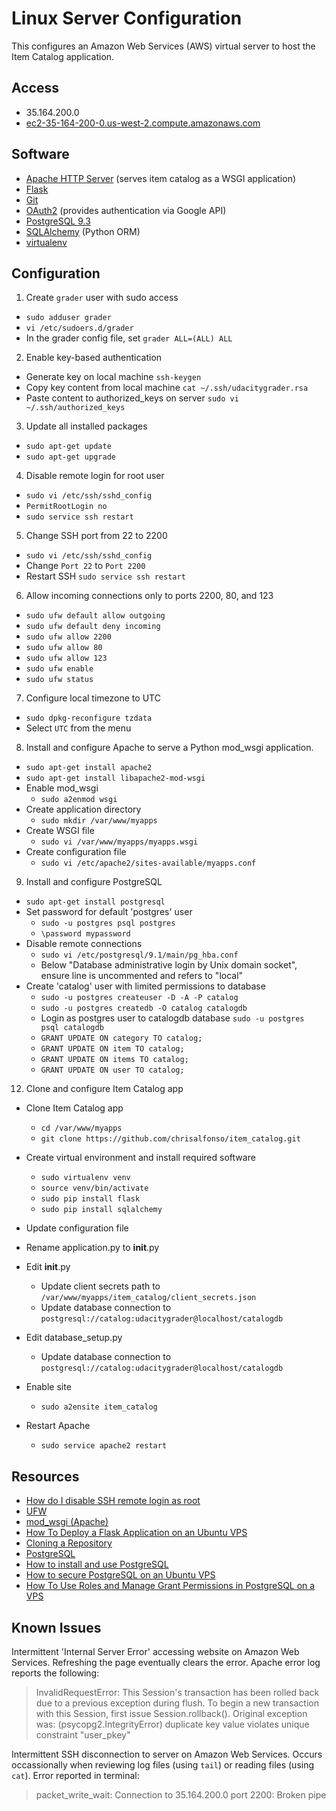 # Linux Server Configuration
This configures an Amazon Web Services (AWS) virtual server to host the Item Catalog application.

## Access
- 35.164.200.0
- [ec2-35-164-200-0.us-west-2.compute.amazonaws.com](http://ec2-35-164-200-0.us-west-2.compute.amazonaws.com)

## Software
- [Apache HTTP Server](http://httpd.apache.org/docs/2.2/) (serves item catalog as a WSGI application)
- [Flask](http://flask.pocoo.org/)
- [Git](https://help.ubuntu.com/lts/serverguide/git.html)
- [OAuth2](https://developers.google.com/identity/protocols/OAuth2) (provides authentication via Google API)
- [PostgreSQL 9.3](https://www.postgresql.org/docs/9.3/static/index.html)
- [SQLAlchemy](http://www.sqlalchemy.org/) (Python ORM)
- [virtualenv](http://flask.pocoo.org/docs/0.12/installation/)

## Configuration
1. Create ```grader``` user with sudo access
  * ```sudo adduser grader```
  * ```vi /etc/sudoers.d/grader```
  * In the grader config file, set ```grader ALL=(ALL) ALL```

2. Enable key-based authentication
  * Generate key on local machine ```ssh-keygen```
  * Copy key content from local machine ```cat ~/.ssh/udacitygrader.rsa```
  * Paste content to authorized_keys on server ```sudo vi ~/.ssh/authorized_keys```

3. Update all installed packages
  * ```sudo apt-get update```
  * ```sudo apt-get upgrade```

4. Disable remote login for root user
  * ```sudo vi /etc/ssh/sshd_config```
  * ```PermitRootLogin no```
  * ```sudo service ssh restart```

5. Change SSH port from 22 to 2200
  * ```sudo vi /etc/ssh/sshd_config```
  * Change ```Port 22``` to ```Port 2200```
  * Restart SSH ```sudo service ssh restart```
  
6. Allow incoming connections only to ports 2200, 80, and 123
  * ```sudo ufw default allow outgoing```
  * ```sudo ufw default deny incoming```
  * ```sudo ufw allow 2200```
  * ```sudo ufw allow 80```
  * ```sudo ufw allow 123```
  * ```sudo ufw enable```
  * ```sudo ufw status```
  
7. Configure local timezone to UTC
  * ```sudo dpkg-reconfigure tzdata```
  * Select ```UTC``` from the menu

8. Install and configure Apache to serve a Python mod_wsgi application.
  * ```sudo apt-get install apache2```
  * ```sudo apt-get install libapache2-mod-wsgi```
  * Enable mod_wsgi
    * ```sudo a2enmod wsgi ```
  * Create application directory
    * ```sudo mkdir /var/www/myapps```
  * Create WSGI file
    * ```sudo vi /var/www/myapps/myapps.wsgi```
  * Create configuration file
    * ```sudo vi /etc/apache2/sites-available/myapps.conf```
  
9. Install and configure PostgreSQL
  * ```sudo apt-get install postgresql```
  * Set password for default 'postgres' user
    * ```sudo -u postgres psql postgres```
    * ```\password mypassword```
  * Disable remote connections
    * ```sudo vi /etc/postgresql/9.1/main/pg_hba.conf```
    * Below "Database administrative login by Unix domain socket", ensure line is uncommented and refers to "local"
  * Create 'catalog' user with limited permissions to database
    * ```sudo -u postgres createuser -D -A -P catalog```
    * ```sudo -u postgres createdb -O catalog catalogdb```
    * Login as postgres user to catalogdb database ```sudo -u postgres psql catalogdb```
    * ```GRANT UPDATE ON category TO catalog;```
    * ```GRANT UPDATE ON item TO catalog;```
    * ```GRANT UPDATE ON items TO catalog;```
    * ```GRANT UPDATE ON user TO catalog;```

12. Clone and configure Item Catalog app
  * Clone Item Catalog app
    * ```cd /var/www/myapps```
    * ```git clone https://github.com/chrisalfonso/item_catalog.git```
  * Create virtual environment and install required software
    * ```sudo virtualenv venv```
    * ```source venv/bin/activate```
    * ```sudo pip install flask```
    * ```sudo pip install sqlalchemy```
  * Update configuration file
  
  * Rename application.py to __init__.py
  
  * Edit __init__.py
    * Update client secrets path to ```/var/www/myapps/item_catalog/client_secrets.json```
    * Update database connection to ```postgresql://catalog:udacitygrader@localhost/catalogdb```
    
  * Edit database_setup.py
    * Update database connection to ```postgresql://catalog:udacitygrader@localhost/catalogdb```
    
  * Enable site
    * ```sudo a2ensite item_catalog```
    
  * Restart Apache
    * ```sudo service apache2 restart```

## Resources
- [How do I disable SSH remote login as root](http://askubuntu.com/questions/27559/how-do-i-disable-remote-ssh-login-as-root-from-a-server)
- [UFW](https://help.ubuntu.com/community/UFW)
- [mod_wsgi (Apache)](http://flask.pocoo.org/docs/0.12/deploying/mod_wsgi/)
- [How To Deploy a Flask Application on an Ubuntu VPS](https://www.digitalocean.com/community/tutorials/how-to-deploy-a-flask-application-on-an-ubuntu-vps)
- [Cloning a Repository](https://help.github.com/articles/cloning-a-repository/)
- [PostgreSQL](https://help.ubuntu.com/community/PostgreSQL)
- [How to install and use PostgreSQL](https://www.digitalocean.com/community/tutorials/how-to-install-and-use-postgresql-on-ubuntu-14-04)
- [How to secure PostgreSQL on an Ubuntu VPS](https://www.digitalocean.com/community/tutorials/how-to-secure-postgresql-on-an-ubuntu-vps)
- [How To Use Roles and Manage Grant Permissions in PostgreSQL on a VPS](https://www.digitalocean.com/community/tutorials/how-to-use-roles-and-manage-grant-permissions-in-postgresql-on-a-vps--2)

## Known Issues
Intermittent 'Internal Server Error' accessing website on Amazon Web Services. Refreshing the page eventually clears the error. Apache error log reports the following:

> InvalidRequestError: This Session's transaction has been rolled back due to a previous exception during flush. To begin a new transaction with this Session, first issue Session.rollback(). Original exception was: (psycopg2.IntegrityError) duplicate key value violates unique constraint "user_pkey"

Intermittent SSH disconnection to server on Amazon Web Services. Occurs occassionally when reviewing log files (using ```tail```) or reading files (using ```cat```). Error reported in terminal:

> packet_write_wait: Connection to 35.164.200.0 port 2200: Broken pipe
